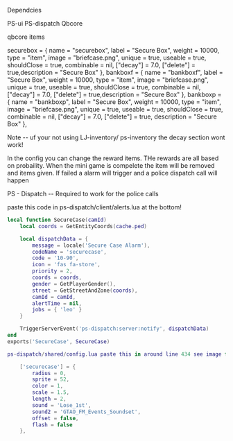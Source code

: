 Dependcies 

PS-ui 
PS-dispatch 
Qbcore

qbcore items

 securebox                    = { name = "securebox", label = "Secure Box", weight = 10000, type = "item", image = "briefcase.png", unique = true, useable = true, shouldClose = true, combinable = nil, ["decay"] = 7.0, ["delete"] = true,description = "Secure Box" },
    bankboxf                    = { name = "bankboxf", label = "Secure Box", weight = 10000, type = "item", image = "briefcase.png", unique = true, useable = true, shouldClose = true, combinable = nil, ["decay"] = 7.0, ["delete"] = true,description = "Secure Box" },
    bankboxp                    = { name = "bankboxp", label = "Secure Box", weight = 10000, type = "item", image = "briefcase.png", unique = true, useable = true, shouldClose = true, combinable = nil, ["decay"] = 7.0, ["delete"] = true, description = "Secure Box" },


Note -- uf your not using LJ-inventory/ ps-inventory the decay section wont work!

In the config you can change the reward items. THe rewards are all based on probaility. 
When the mini game is compelete the item will be removed and items given. If failed a alarm will trigger and a police dispatch call will happen 

PS - Dispatch -- Required to work for the police calls 

paste this code in ps-dispatch/client/alerts.lua at the bottom!
```lua 
local function SecureCase(camId)
    local coords = GetEntityCoords(cache.ped)

    local dispatchData = {
        message = locale('Secure Case Alarm'),
        codeName = 'securecase',
        code = '10-90',
        icon = 'fas fa-store',
        priority = 2,
        coords = coords,
        gender = GetPlayerGender(),
        street = GetStreetAndZone(coords),
        camId = camId,
        alertTime = nil,
        jobs = { 'leo' }
    }

    TriggerServerEvent('ps-dispatch:server:notify', dispatchData)
end
exports('SecureCase', SecureCase)

ps-dispatch/shared/config.lua paste this in around line 434 see image for refrence 

    ['securecase'] = {
        radius = 0,
        sprite = 52,
        color = 1,
        scale = 1.5,
        length = 2,
        sound = 'Lose_1st',
        sound2 = 'GTAO_FM_Events_Soundset',
        offset = false,
        flash = false
    },



